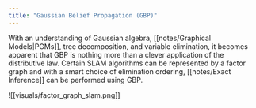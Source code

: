 ```yaml
---
title: "Gaussian Belief Propagation (GBP)"
---
```

With an understanding of Gaussian algebra, [[notes/Graphical Models|PGMs]], tree decomposition, and variable elimination, it becomes apparent that GBP is nothing more than a clever application of the distributive law. Certain SLAM algorithms can be represented by a factor graph and with a smart choice of elimination ordering, [[notes/Exact Inference]] can be performed using GBP.

![[visuals/factor_graph_slam.png]]